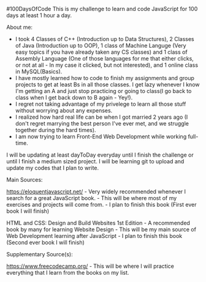 #100DaysOfCode
This is my challenge to learn and code JavaScript for 100 days at least 1 hour a day.

About me:
- I took 4 Classes of C++ (Introduction up to Data Structures), 2 Classes of Java (Introduction up to OOP), 1 class of Machine Languge (Very easy topics if you have already taken any CS classes) and 1 class of Assembly Language (One of those languages for me that either clicks, or not at all - In my case it clicked, but not interested), and 1 online class in MySQL(Basics).
- I have mostly learned how to code to finish my assignments and group projects to get at least Bs in all those classes. I get lazy whenever I know I'm getting an A and just stop practicing or going to class(I go back to class when I get back down to B again - Yey!).
- I regret not taking advantage of my privelege to learn all those stuff without worrying about any expenses.
- I realized how hard real life can be when I got married 2 years ago (I don't regret marrying the best person I've ever met, and we struggle together during the hard times).
- I am now trying to learn Front-End Web Development while working full-time.

I will be updating at least dayToDay everyday until I finish the challenge or until I finish a medium sized project.
I will be learning git to upload and update my codes that I plan to write.

Main Sources:

https://eloquentjavascript.net/ - Very widely recommended whenever I search for a great JavaScript book. 
                                - This will be where most of my exercises and projects will come from.
                                - I plan to finish this book (First ever book I will finish)


HTML and CSS: Design and Build Websites 1st Edition - A recommended book by many for learning Website Design
                                                    - This will be my main source of Web Development learning after JavaScript
                                                    - I plan to finish this book (Second ever book I will finish)

Supplementary Source(s):

https://www.freecodecamp.org/   - This will be where I will practice everything that I learn from the books on my list.



